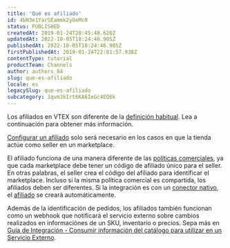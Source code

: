 ```yaml
---
title: 'Qué es afiliado'
id: 4bN3e1YarSEammk2yOeMc0
status: PUBLISHED
createdAt: 2019-01-24T20:45:48.620Z
updatedAt: 2022-10-05T18:24:46.905Z
publishedAt: 2022-10-05T18:24:46.905Z
firstPublishedAt: 2019-01-24T22:01:57.938Z
contentType: tutorial
productTeam: Channels
author: authors_84
slug: que-es-afiliado
locale: es
legacySlug: que-es-afiliado
subcategory: 1qvm3kIrt6KA6IeGc4EQ6k
---
```


<div class="alert alert-info"> 
Los afiliados en VTEX son diferente de la <a href="https://es.wikipedia.org/wiki/Marketing_de_afiliaci%C3%B3n"> definición habitual</a>. Lea a continuación para obtener más información.
</div>

[Configurar un afiliado](https://help.vtex.com/es/tutorial/como-configurar-afiliado) solo será necesario en los casos en que la tienda actúe como seller en un marketplace.

El afiliado funciona de una manera diferente de las [políticas comerciales](https://help.vtex.com/es/tutorial/how-trade-policies-work--6Xef8PZiFm40kg2STrMkMV), ya que cada marketplace debe tener un código de afiliado único para el seller. En otras palabras, el seller crea el código del afiliado para identificar el marketplace. Incluso si la misma política comercial es compartida, los afiliados deben ser diferentes. Si la integración es con un [conector nativo](https://help.vtex.com/es/tutorial/estrategias-de-marketplace-na-vtex--tutorials_402#integrado-con-un-conector-nativo-vtex), el [afiliado](https://help.vtex.com/es/tutorial/como-configurar-afiliado) se creará automáticamente.

Además de la identificación de pedidos, los afiliados también funcionan como un webhook que notificará el servicio externo sobre cambios realizados en informaciónes de un SKU, inventario o precios. Sepa más en [Guía de Integración - Consumir información del catálogo para utilizar en un Servicio Externo](https://help.vtex.com/es/tutorial/guia-de-integracao-consumir-as-informacoes-do-catalogo).

